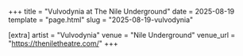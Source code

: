 +++
title = "Vulvodynia at The Nile Underground"
date = 2025-08-19
template = "page.html"
slug = "2025-08-19-vulvodynia"

[extra]
artist = "Vulvodynia"
venue = "Nile Underground"
venue_url = "https://theniletheatre.com/"
+++
